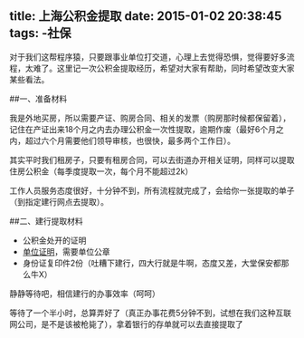 title: 上海公积金提取
date: 2015-01-02 20:38:45
tags:
    -社保
---

对于我们这帮程序猿，只要跟事业单位打交道，心理上去觉得恐惧，觉得要好多流程，太难了。这里记一次公积金提取经历，希望对大家有帮助，同时希望改变大家某些看法。

##一、准备材料

我是外地买房，所以需要产证、购房合同、相关的发票（购房那时候都保留着），记住在产证出来18个月之内去办理公积金一次性提取，逾期作废（最好6个月之内，超过六个月需要他们领导审核，也很快，最多两个工作日）。

其实平时我们租房子，只要有租房合同，可以去街道办开相关证明，同样可以提取住房公积金（每季度提取一次，每个月不能超过2k）

工作人员服务态度很好，十分钟不到，所有流程就完成了，会给你一张提取的单子（到指定建行网点去提取）。

##二、建行提取材料

+   公积金处开的证明
+   [单位证明](http://www.shgjj.com/html/bgxz/img/20141008114649674.doc)，需要单位公章
+   身份证复印件2份（吐糟下建行，四大行就是牛啊，态度又差，大堂保安都那么牛X）

静静等待吧，相信建行的办事效率（呵呵）

等待了一个半小时，总算弄好了（真正办事花费5分钟不到，试想在我们这种互联网公司，是不是该被枪毙了），拿着银行的存单就可以去直接提取了





